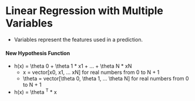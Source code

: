 # Linear Regression with Multiple Variables
* Variables represent the features used in a prediction.

#### New Hypothesis Function
* h(x) = \theta	0 + \theta	1 * x1 + ... + \theta	N * xN
  * x = vector[x0, x1, ... xN] for real numbers from 0 to N + 1
  * \theta	 = vector[\theta	0, \theta	1, ... \theta	N] for real numbers from 0 to N + 1
* h(x) = \theta	<sup>T</sup> * x
 
